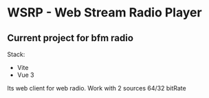 # WSRP - Web Stream Radio Player
## Current project for bfm radio

Stack: 
- Vite
- Vue 3

Its web client for web radio. Work with 2 sources 64/32 bitRate